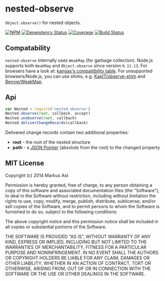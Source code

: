 # nested-observe

`Object.observe()` for nested objects.

[![NPM][npm]](https://npmjs.org/package/nested-observe)
[![Dependency Status][dependencies]](https://david-dm.org/rkusa/nested-observe)
[![Coverage][coveralls]](https://coveralls.io/r/rkusa/nested-observe)
[![Build Status][travis]](http://travis-ci.org/rkusa/nested-observe)

## Compatability

`nested-observe` internally uses `WeakMap` (for garbage collection). Node.js supports both `WeakMap` and `Object.observe` since version `0.11.13`. For browsers have a look at: [kangax's compaitibility table](http://kangax.github.io/compat-table/es7/#Object.observe). For unsupported browsers/Node.js, you can use shims, e.g. [KapIT/observe-shim](https://github.com/KapIT/observe-shim) and [Benvie/WeakMap](https://github.com/Benvie/WeakMap).

## Api

```js
var Nested = require('nested-observe')
Nested.observe(root, callback, accept)
Nested.unobserve(root, callback)
Nested.deliverChangeRecords(callback)
```

Delivered change records contain two additional properties:

- **root** - the root of the nested structure
- **path** - a [JSON Pointer](http://tools.ietf.org/html/rfc6901) (absolute from the root) to the changed property

## MIT License

Copyright (c) 2014 Markus Ast

Permission is hereby granted, free of charge, to any person obtaining a copy of this software and associated documentation files (the "Software"), to deal in the Software without restriction, including without limitation the rights to use, copy, modify, merge, publish, distribute, sublicense, and/or sell copies of the Software, and to permit persons to whom the Software is furnished to do so, subject to the following conditions:

The above copyright notice and this permission notice shall be included in all copies or substantial portions of the Software.

THE SOFTWARE IS PROVIDED "AS IS", WITHOUT WARRANTY OF ANY KIND, EXPRESS OR IMPLIED, INCLUDING BUT NOT LIMITED TO THE WARRANTIES OF MERCHANTABILITY, FITNESS FOR A PARTICULAR PURPOSE AND NONINFRINGEMENT. IN NO EVENT SHALL THE AUTHORS OR COPYRIGHT HOLDERS BE LIABLE FOR ANY CLAIM, DAMAGES OR OTHER LIABILITY, WHETHER IN AN ACTION OF CONTRACT, TORT OR OTHERWISE, ARISING FROM, OUT OF OR IN CONNECTION WITH THE SOFTWARE OR THE USE OR OTHER DEALINGS IN THE SOFTWARE.

[npm]: http://img.shields.io/npm/v/nested-observe.svg?style=flat
[dependencies]: http://img.shields.io/david/rkusa/nested-observe.svg?style=flat
[coveralls]: http://img.shields.io/coveralls/rkusa/nested-observe.svg?style=flat
[travis]: http://img.shields.io/travis/rkusa/nested-observe.svg?style=flat
